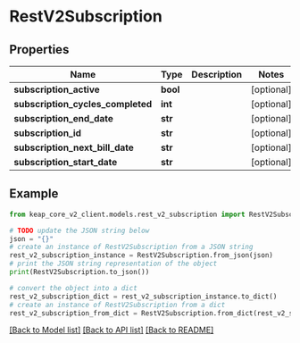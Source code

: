 # RestV2Subscription


## Properties

Name | Type | Description | Notes
------------ | ------------- | ------------- | -------------
**subscription_active** | **bool** |  | [optional] 
**subscription_cycles_completed** | **int** |  | [optional] 
**subscription_end_date** | **str** |  | [optional] 
**subscription_id** | **str** |  | [optional] 
**subscription_next_bill_date** | **str** |  | [optional] 
**subscription_start_date** | **str** |  | [optional] 

## Example

```python
from keap_core_v2_client.models.rest_v2_subscription import RestV2Subscription

# TODO update the JSON string below
json = "{}"
# create an instance of RestV2Subscription from a JSON string
rest_v2_subscription_instance = RestV2Subscription.from_json(json)
# print the JSON string representation of the object
print(RestV2Subscription.to_json())

# convert the object into a dict
rest_v2_subscription_dict = rest_v2_subscription_instance.to_dict()
# create an instance of RestV2Subscription from a dict
rest_v2_subscription_from_dict = RestV2Subscription.from_dict(rest_v2_subscription_dict)
```
[[Back to Model list]](../README.md#documentation-for-models) [[Back to API list]](../README.md#documentation-for-api-endpoints) [[Back to README]](../README.md)


